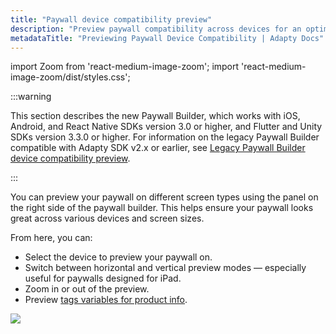 ```yaml
---
title: "Paywall device compatibility preview"
description: "Preview paywall compatibility across devices for an optimized experience."
metadataTitle: "Previewing Paywall Device Compatibility | Adapty Docs"
---
```


import Zoom from 'react-medium-image-zoom';
import 'react-medium-image-zoom/dist/styles.css';

:::warning

This section describes the new Paywall Builder, which works with iOS, Android, and React Native SDKs version 3.0 or higher, and Flutter and Unity SDKs version 3.3.0 or higher. For information on the legacy Paywall Builder compatible with Adapty SDK v2.x or earlier, see [Legacy Paywall Builder device compatibility preview](paywall-layout-and-products-legacy#device-compatibility-preview).

:::


You can preview your paywall on different screen types using the panel on the right side of the paywall builder. This helps ensure your paywall looks great across various devices and screen sizes.

From here, you can:
- Select the device to preview your paywall on.
- Switch between horizontal and vertical preview modes — especially useful for paywalls designed for iPad.
- Zoom in or out of the preview.
- Preview [tags variables for product info](https://adapty.io/docs/paywall-builder-tag-variables#how-to-use-tag-variables).

<Zoom>
  <img src={require('./img/paywall-preview.gif').default}
  style={{
    border: '1px solid #727272', /* border width and color */
    width: '700px', /* image width */
    display: 'block', /* for alignment */
    margin: '0 auto' /* center alignment */
  }}
/>
</Zoom>

